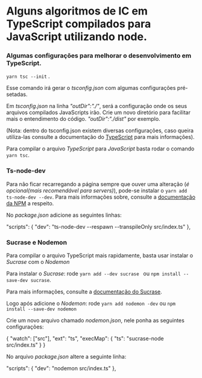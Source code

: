 # Alguns algoritmos de IC em TypeScript compilados para JavaScript utilizando node.

### Algumas configurações para melhorar o desenvolvimento em TypeScript.

`yarn tsc --init` .

Esse comando irá gerar o *tsconfig.json* com algumas configurações pré-setadas.

Em *tsconfig.json* na linha *"outDir":"./"*, será a configuração onde os seus arquivos compilados JavaScripts irão. Crie um novo diretório para facilitar mais o entendimento do código. *"outDir":"./dist"* por exemplo.

(Nota: dentro do tsconfig.json existem diversas configurações, caso queira utiliza-las consulte a documentação do [TypeScript](https://www.typescriptlang.org/docs/home) para mais informações).

Para compilar o arquivo *TypeScript* para *JavaScript* basta rodar o comando `yarn tsc`.




### Ts-node-dev
Para não ficar recarregando a página sempre que ouver uma alteração (*é opcional(mais recomendável para servers)*), pode-se instalar o `yarn add ts-node-dev --dev`. Para mais informações sobre, consulte a [documentação da NPM](https://www.npmjs.com/package/ts-node-dev) a respeito.

No *package.json* adicione as seguintes linhas:

"scripts": {
    "dev": "ts-node-dev --respawn --transpileOnly src/index.ts"
  },



### Sucrase e Nodemon
Para compilar o arquivo TypeScript mais rapidamente, basta usar instalar o *Sucrase* com o *Nodemon*

Para instalar o *Sucrase*:
rode `yarn add --dev sucrase ` ou  `npm install --save-dev sucrase`.

Para mais informações, consulte a [documentação do Sucrase](https://github.com/alangpierce/sucrase).

Logo após adicione o *Nodemon*:
rode `yarn add nodemon -dev` ou `npm install --save-dev nodemon`

Crie um novo arquivo chamado *nodemon.json*, nele ponha as seguintes configurações:

{
    "watch": ["src"],
    "ext": "ts",
    "execMap": {
        "ts": "sucrase-node src/index.ts"
    }
}

No arquivo *package.json* altere a seguinte linha:

"scripts": {
    "dev": "nodemon src/index.ts"
  },
